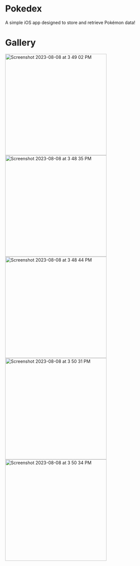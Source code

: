 # Pokedex

A simple iOS app designed to store and retrieve Pokémon data!

# Gallery
<img width="325" alt="Screenshot 2023-08-08 at 3 49 02 PM" src="https://github.com/joharido/Pokedex/assets/45051592/4d32603f-59ce-46f2-a037-f4755c49719b">
<img width="325" alt="Screenshot 2023-08-08 at 3 48 35 PM" src="https://github.com/joharido/Pokedex/assets/45051592/896da74a-40ae-4c3c-8445-ac8e80c30d63">

<img width="325" alt="Screenshot 2023-08-08 at 3 48 44 PM" src="https://github.com/joharido/Pokedex/assets/45051592/c442f9c7-6625-406d-905b-5290f18b08b9">
<img width="325" alt="Screenshot 2023-08-08 at 3 50 31 PM" src="https://github.com/joharido/Pokedex/assets/45051592/5680e87c-9e4c-4613-b0d3-bb5e5f136099">
<img width="325" alt="Screenshot 2023-08-08 at 3 50 34 PM" src="https://github.com/joharido/Pokedex/assets/45051592/74b13e31-a1b3-4e6b-b1de-dc110c84b0e8">
